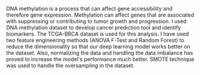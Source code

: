 DNA methylation is a process that can affect gene accessibility and therefore gene expression. Methylation can affect genes that are associated with suppressing or contributing to tumor growth and progression. I used DNA methylation dataset to develop cancer prediction tool and identify biomarkers. The TCGA-BRCA dataset is used for this analysis. I have used two feature engineering methods (ANOVA F-Test and Random Forest) to reduce the dimensionality so that our deep learning model works better on the dataset. Also, normalizing the data and handling the data imbalance has proved to increase the model's performance much better. SMOTE technique was used to handle the oversampling in the dataset.
